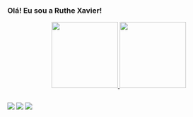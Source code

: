 ### Olá! Eu sou a Ruthe Xavier!

 <div align="center">
  <a href="https://github.com/Nabi8">
  <img height="150em" src="https://github-readme-stats.vercel.app/api?username=Nabi8&show_icons=true&theme=jolly&include_all_commits=true&count_private=true"/>
  <img height="150em" src="https://github-readme-stats.vercel.app/api/top-langs/?username=Nabi8&layout=compact&langs_count=7&theme=jolly"/>
</div>
  <div>
  
  </div>
  
  ##

  <div> 
  <a href="https://instagram.com/wangnabi_" target="_blank"><img src="https://img.shields.io/badge/-Instagram-%23E4405F?style=for-the-badge&logo=instagram&logoColor=white" target="_blank"></a>
 <a href = "mailto:nabi.x.art#gmail.com"><img src="https://img.shields.io/badge/-Gmail-%23333?style=for-the-badge&logo=gmail&logoColor=white" target="_blank"></a>
 <a href="https://www.linkedin.com/in/ruthe-xavier-101893160/" target="_blank"><img src="https://img.shields.io/badge/-LinkedIn-%230077B5?style=for-the-badge&logo=linkedin&logoColor=white" target="_blank"></a> 
   </div>
